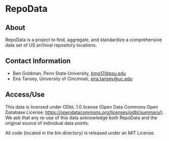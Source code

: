 # RepoData

## About

RepoData is a project to find, aggregate, and standardize a comprehensive data set of US archival repository locations. 

## Contact Information

* Ben Goldman, Penn State University, bmg17@psu.edu
* Eira Tansey, University of Cincinnati, eira.tansey@uc.edu

## Access/Use

This data is licensed under ODbL 1.0 license (Open Data Commons Open Database License: https://opendatacommons.org/licenses/odbl/summary/). We ask that any re-use of this data acknowledge both RepoData and the original source of individual data points.

All code (located in the bin directory) is released under an MIT License.
